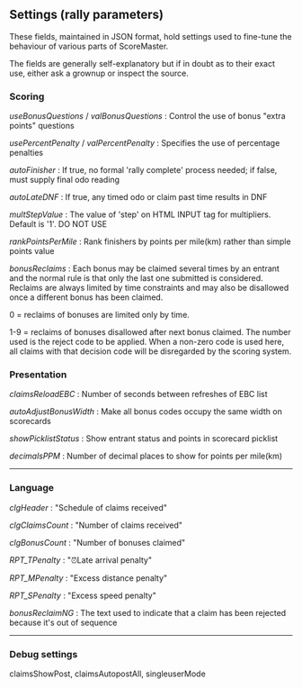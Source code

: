 ## Settings (rally parameters)

These fields, maintained in JSON format, hold settings used to fine-tune the behaviour of various parts of ScoreMaster.

The fields are generally self-explanatory but if in doubt as to their exact use, either ask a grownup or inspect the source.


### Scoring
*useBonusQuestions* / *valBonusQuestions*
: Control the use of bonus "extra points" questions

*usePercentPenalty* / *valPercentPenalty*
: Specifies the use of percentage penalties

*autoFinisher*
: If true, no formal 'rally complete' process needed; if false, must supply final odo reading

*autoLateDNF*
: If true, any timed odo or claim past time results in DNF

*multStepValue*
: The value of 'step' on HTML INPUT tag for multipliers. Default is '1'. DO NOT USE

*rankPointsPerMile*
: Rank finishers by points per mile(km) rather than simple points value

*bonusReclaims*
: Each bonus may be claimed several times by an entrant and the normal rule is that only the last one submitted is considered. Reclaims are always limited by time constraints and may also be disallowed once a different bonus has been claimed.

0 = reclaims of bonuses are limited only by time. 

1-9 = reclaims of bonuses disallowed after next bonus claimed. The number used is the reject code to be applied. When a non-zero code is used here, all claims with that decision code will be disregarded by the scoring system.

### Presentation
*claimsReloadEBC*
: Number of seconds between refreshes of EBC list

*autoAdjustBonusWidth*
: Make all bonus codes occupy the same width on scorecards

*showPicklistStatus*
: Show entrant status and points in scorecard picklist

*decimalsPPM*
: Number of decimal places to show for points per mile(km)

---
### Language

*clgHeader*
: "Schedule of claims received"

*clgClaimsCount*
: "Number of claims received"

*clgBonusCount*
: "Number of bonuses claimed"

*RPT_TPenalty*
: "&#x23F0;Late arrival penalty"

*RPT_MPenalty*
: "Excess distance penalty"

*RPT_SPenalty*
: "Excess speed penalty"

*bonusReclaimNG*
: The text used to indicate that a claim has been rejected because it's out of sequence

---
### Debug settings
claimsShowPost, claimsAutopostAll, singleuserMode

